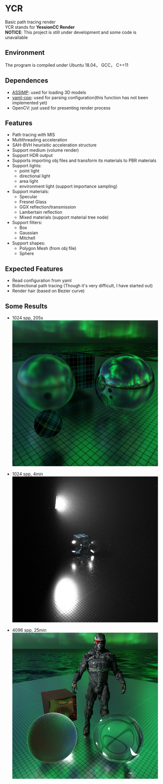 # YCR
Basic path tracing render\
YCR stands for **YessionCC Render**\
**NOTICE**: This project is still under development and some code is unavailable

## Environment
The program is compiled under Ubuntu 18.04， GCC， C++11

## Dependences
- [ASSIMP](https://www.assimp.org/): used for loading 3D models
- [yaml-cpp](https://github.com/jbeder/yaml-cpp): used for parsing configuration(this function has not been implemented yet)
- OpenCV: just used for presenting render process

## Features
- Path tracing with MIS
- Multithreading acceleration
- SAH-BVH heurisitic acceleration structure
- Support medium (volume render)
- Support HDR output
- Supports importing obj files and transform its materials to PBR materials
- Support lights:
  - point light
  - directional light
  - area light
  - environment light (support importance sampling)
- Support materials: 
  - Specular
  - Fresnel Glass
  - GGX reflection/transmission
  - Lambertain reflection
  - Mixed materials (support material tree node)
- Support filters:
  - Box
  - Gaussian
  - Mitchell
- Support shapes:
  - Polygon Mesh (from obj file)
  - Sphere

## Expected Features
- Read configuration from yaml
- Bidirectional path tracing (Though it's very difficult, I have started out)
- Render hair (based on Bezier curve)

## Some Results
- 1024 spp, 205s
![Ball](/present/ball.jpg "Ball")

- 1024 spp, 4min
![Fog](/present/fog.jpg "Fog")

- 4096 spp, 25min
![Nano](/present/nano.jpg "Nano")